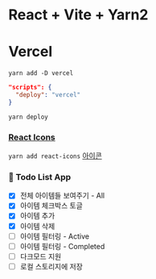 # React + Vite + Yarn2

# Vercel

`yarn add -D vercel`

```json
"scripts": {
  "deploy": "vercel"
}
```

`yarn deploy`

### [React Icons](https://www.npmjs.com/package/react-icons)

`yarn add react-icons`
[아이콘](https://primer.style/foundations/icons)

### 📓 Todo List App

-   [x] 전체 아이템들 보여주기 - All
-   [x] 아이템 체크박스 토글
-   [x] 아이템 추가
-   [x] 아이템 삭제
-   [ ] 아이템 필터링 - Active
-   [ ] 아이템 필터링 - Completed
-   [ ] 다크모드 지원
-   [ ] 로컬 스토리지에 저장
